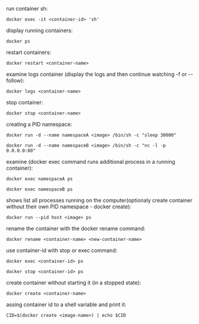 

run container sh:

`docker exec -it <container-id> 'sh'`

display running containers:

`docker ps`

restart containers:

`docker restart <container-name>`

examine logs container (display the logs and then continue watching -f or --follow):

`docker logs <container-name>`

stop container:

`docker stop <container-name>`

creating a PID namespace:

`docker run -d --name namespaceA <image> /bin/sh -c "sleep 30000"`

`docker run -d --name namespaceB <image> /bin/sh -c "nc -l -p 0.0.0.0:80"`

examine (docker exec command runs additional process in a running container):

`docker exec namespaceA ps`

`docker exec namespaceB ps`

shows list all processes running on the computer(optionaly create container without their own PID namespace - docker create):

`docker run --pid host <image> ps`

rename the container with the docker rename command:

`docker rename <container-name> <new-container-name>`

use container-id with stop or exec command:

`docker exec <container-id> ps`

`docker stop <container-id> ps`

create container without starting it (in a stopped state):

`docker create <container-name>`

assing container id to a shell variable and print it:

`CID=$(docker create <image-name>) | echo $CID`



